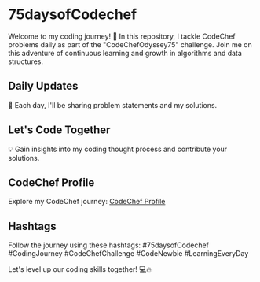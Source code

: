 # 75daysofCodechef

Welcome to my coding journey! 🚀 In this repository, I tackle CodeChef problems daily as part of the "CodeChefOdyssey75" challenge. Join me on this adventure of continuous learning and growth in algorithms and data structures.

## Daily Updates
📅 Each day, I'll be sharing problem statements and my solutions.

## Let's Code Together
💡 Gain insights into my coding thought process and contribute your solutions.

## CodeChef Profile
Explore my CodeChef journey: [CodeChef Profile](https://www.codechef.com/users/code_maestro)

## Hashtags
Follow the journey using these hashtags:
 #75daysofCodechef
  #CodingJourney
 #CodeChefChallenge
  #CodeNewbie
  #LearningEveryDay

Let's level up our coding skills together! 💻🔥
